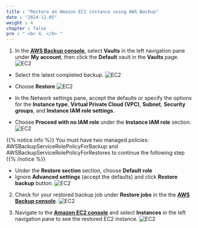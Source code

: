 ```yaml
---
title : "Restore an Amazon EC2 instance using AWS Backup"
date : "2024-12-05"
weight : 4
chapter : false
pre : " <b> 4. </b> "
---
```


1. In the [**AWS Backup console**](https://ap-southeast-2.console.aws.amazon.com/backup/home?region=ap-southeast-2#/), select **Vaults** in the left navigation pane under **My account**, then click the **Default** vault in the **Vaults** page.
![EC2](/images/4.restore/01-vaultDefault.png)

- Select the latest completed backup.
![EC2](/images/4.restore/02-latestBackup.png)

- Choose **Restore**
![EC2](/images/4.restore/03-restoreButton.png)

- In the Network settings pane, accept the defaults or specify the options for the **Instance type**, **Virtual Private Cloud (VPC)**, **Subnet**, **Security groups**, and **Instance IAM role settings**.

- Choose **Proceed with no IAM role** under the **Instance IAM role** section.
![EC2](/images/4.restore/04-defaults.png)

{{% notice info %}}
You must have two managed policies: AWSBackupServiceRolePolicyForBackup and AWSBackupServiceRolePolicyForRestores to continue the following step 
{{% /notice %}}

- Under the **Restore section** section, choose **Default role**
- Ignore **Advanced settings** (accept the defaults) and click **Restore backup** button.
![EC2](/images/4.restore/05-restoreBackup.png)

2. Check for your restored backup job under **Restore jobs** in the the [**AWS Backup console**](https://ap-southeast-2.console.aws.amazon.com/backup/home?region=ap-southeast-2#/jobs/restore).
![EC2](/images/4.restore/06-restoreJobID.png)

3. Navigate to the [**Amazon EC2 console**](https://ap-southeast-2.console.aws.amazon.com/ec2/home?region=ap-southeast-2#Home:) and select **Instances** in the left navigation pane to see the restored EC2 instance.
![EC2](/images/4.restore/07-instanceRestore.png)

